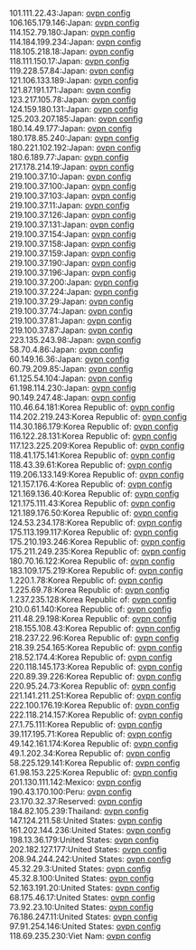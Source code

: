 101.111.22.43:Japan: [ovpn config](vpn/101_111_22_43.ovpn)  
106.165.179.146:Japan: [ovpn config](vpn/106_165_179_146.ovpn)  
114.152.79.180:Japan: [ovpn config](vpn/114_152_79_180.ovpn)  
114.184.199.234:Japan: [ovpn config](vpn/114_184_199_234.ovpn)  
118.105.218.18:Japan: [ovpn config](vpn/118_105_218_18.ovpn)  
118.111.150.17:Japan: [ovpn config](vpn/118_111_150_17.ovpn)  
119.228.57.84:Japan: [ovpn config](vpn/119_228_57_84.ovpn)  
121.106.133.189:Japan: [ovpn config](vpn/121_106_133_189.ovpn)  
121.87.191.171:Japan: [ovpn config](vpn/121_87_191_171.ovpn)  
123.217.105.78:Japan: [ovpn config](vpn/123_217_105_78.ovpn)  
124.159.180.131:Japan: [ovpn config](vpn/124_159_180_131.ovpn)  
125.203.207.185:Japan: [ovpn config](vpn/125_203_207_185.ovpn)  
180.14.49.177:Japan: [ovpn config](vpn/180_14_49_177.ovpn)  
180.178.85.240:Japan: [ovpn config](vpn/180_178_85_240.ovpn)  
180.221.102.192:Japan: [ovpn config](vpn/180_221_102_192.ovpn)  
180.6.189.77:Japan: [ovpn config](vpn/180_6_189_77.ovpn)  
217.178.214.19:Japan: [ovpn config](vpn/217_178_214_19.ovpn)  
219.100.37.10:Japan: [ovpn config](vpn/219_100_37_10.ovpn)  
219.100.37.100:Japan: [ovpn config](vpn/219_100_37_100.ovpn)  
219.100.37.103:Japan: [ovpn config](vpn/219_100_37_103.ovpn)  
219.100.37.11:Japan: [ovpn config](vpn/219_100_37_11.ovpn)  
219.100.37.126:Japan: [ovpn config](vpn/219_100_37_126.ovpn)  
219.100.37.131:Japan: [ovpn config](vpn/219_100_37_131.ovpn)  
219.100.37.154:Japan: [ovpn config](vpn/219_100_37_154.ovpn)  
219.100.37.158:Japan: [ovpn config](vpn/219_100_37_158.ovpn)  
219.100.37.159:Japan: [ovpn config](vpn/219_100_37_159.ovpn)  
219.100.37.190:Japan: [ovpn config](vpn/219_100_37_190.ovpn)  
219.100.37.196:Japan: [ovpn config](vpn/219_100_37_196.ovpn)  
219.100.37.200:Japan: [ovpn config](vpn/219_100_37_200.ovpn)  
219.100.37.224:Japan: [ovpn config](vpn/219_100_37_224.ovpn)  
219.100.37.29:Japan: [ovpn config](vpn/219_100_37_29.ovpn)  
219.100.37.74:Japan: [ovpn config](vpn/219_100_37_74.ovpn)  
219.100.37.81:Japan: [ovpn config](vpn/219_100_37_81.ovpn)  
219.100.37.87:Japan: [ovpn config](vpn/219_100_37_87.ovpn)  
223.135.243.98:Japan: [ovpn config](vpn/223_135_243_98.ovpn)  
58.70.4.86:Japan: [ovpn config](vpn/58_70_4_86.ovpn)  
60.149.16.36:Japan: [ovpn config](vpn/60_149_16_36.ovpn)  
60.79.209.85:Japan: [ovpn config](vpn/60_79_209_85.ovpn)  
61.125.54.104:Japan: [ovpn config](vpn/61_125_54_104.ovpn)  
61.198.114.230:Japan: [ovpn config](vpn/61_198_114_230.ovpn)  
90.149.247.48:Japan: [ovpn config](vpn/90_149_247_48.ovpn)  
110.46.64.181:Korea Republic of: [ovpn config](vpn/110_46_64_181.ovpn)  
114.202.219.243:Korea Republic of: [ovpn config](vpn/114_202_219_243.ovpn)  
114.30.186.179:Korea Republic of: [ovpn config](vpn/114_30_186_179.ovpn)  
116.122.28.131:Korea Republic of: [ovpn config](vpn/116_122_28_131.ovpn)  
117.123.225.209:Korea Republic of: [ovpn config](vpn/117_123_225_209.ovpn)  
118.41.175.141:Korea Republic of: [ovpn config](vpn/118_41_175_141.ovpn)  
118.43.39.61:Korea Republic of: [ovpn config](vpn/118_43_39_61.ovpn)  
119.206.133.149:Korea Republic of: [ovpn config](vpn/119_206_133_149.ovpn)  
121.157.176.4:Korea Republic of: [ovpn config](vpn/121_157_176_4.ovpn)  
121.169.136.40:Korea Republic of: [ovpn config](vpn/121_169_136_40.ovpn)  
121.175.111.43:Korea Republic of: [ovpn config](vpn/121_175_111_43.ovpn)  
121.189.176.50:Korea Republic of: [ovpn config](vpn/121_189_176_50.ovpn)  
124.53.234.178:Korea Republic of: [ovpn config](vpn/124_53_234_178.ovpn)  
175.113.199.117:Korea Republic of: [ovpn config](vpn/175_113_199_117.ovpn)  
175.210.193.246:Korea Republic of: [ovpn config](vpn/175_210_193_246.ovpn)  
175.211.249.235:Korea Republic of: [ovpn config](vpn/175_211_249_235.ovpn)  
180.70.16.122:Korea Republic of: [ovpn config](vpn/180_70_16_122.ovpn)  
183.109.175.219:Korea Republic of: [ovpn config](vpn/183_109_175_219.ovpn)  
1.220.1.78:Korea Republic of: [ovpn config](vpn/1_220_1_78.ovpn)  
1.225.69.78:Korea Republic of: [ovpn config](vpn/1_225_69_78.ovpn)  
1.237.235.128:Korea Republic of: [ovpn config](vpn/1_237_235_128.ovpn)  
210.0.61.140:Korea Republic of: [ovpn config](vpn/210_0_61_140.ovpn)  
211.48.29.198:Korea Republic of: [ovpn config](vpn/211_48_29_198.ovpn)  
218.155.108.43:Korea Republic of: [ovpn config](vpn/218_155_108_43.ovpn)  
218.237.22.96:Korea Republic of: [ovpn config](vpn/218_237_22_96.ovpn)  
218.39.254.165:Korea Republic of: [ovpn config](vpn/218_39_254_165.ovpn)  
218.52.174.4:Korea Republic of: [ovpn config](vpn/218_52_174_4.ovpn)  
220.118.145.173:Korea Republic of: [ovpn config](vpn/220_118_145_173.ovpn)  
220.89.39.226:Korea Republic of: [ovpn config](vpn/220_89_39_226.ovpn)  
220.95.24.73:Korea Republic of: [ovpn config](vpn/220_95_24_73.ovpn)  
221.141.211.251:Korea Republic of: [ovpn config](vpn/221_141_211_251.ovpn)  
222.100.176.19:Korea Republic of: [ovpn config](vpn/222_100_176_19.ovpn)  
222.118.214.157:Korea Republic of: [ovpn config](vpn/222_118_214_157.ovpn)  
27.1.75.111:Korea Republic of: [ovpn config](vpn/27_1_75_111.ovpn)  
39.117.195.71:Korea Republic of: [ovpn config](vpn/39_117_195_71.ovpn)  
49.142.161.174:Korea Republic of: [ovpn config](vpn/49_142_161_174.ovpn)  
49.1.202.34:Korea Republic of: [ovpn config](vpn/49_1_202_34.ovpn)  
58.225.129.141:Korea Republic of: [ovpn config](vpn/58_225_129_141.ovpn)  
61.98.153.225:Korea Republic of: [ovpn config](vpn/61_98_153_225.ovpn)  
201.130.111.142:Mexico: [ovpn config](vpn/201_130_111_142.ovpn)  
190.43.170.100:Peru: [ovpn config](vpn/190_43_170_100.ovpn)  
23.170.32.37:Reserved: [ovpn config](vpn/23_170_32_37.ovpn)  
184.82.105.239:Thailand: [ovpn config](vpn/184_82_105_239.ovpn)  
147.124.211.58:United States: [ovpn config](vpn/147_124_211_58.ovpn)  
161.202.144.236:United States: [ovpn config](vpn/161_202_144_236.ovpn)  
198.13.36.179:United States: [ovpn config](vpn/198_13_36_179.ovpn)  
202.182.127.177:United States: [ovpn config](vpn/202_182_127_177.ovpn)  
208.94.244.242:United States: [ovpn config](vpn/208_94_244_242.ovpn)  
45.32.29.3:United States: [ovpn config](vpn/45_32_29_3.ovpn)  
45.32.8.100:United States: [ovpn config](vpn/45_32_8_100.ovpn)  
52.163.191.20:United States: [ovpn config](vpn/52_163_191_20.ovpn)  
68.175.46.17:United States: [ovpn config](vpn/68_175_46_17.ovpn)  
73.92.23.10:United States: [ovpn config](vpn/73_92_23_10.ovpn)  
76.186.247.11:United States: [ovpn config](vpn/76_186_247_11.ovpn)  
97.91.254.146:United States: [ovpn config](vpn/97_91_254_146.ovpn)  
118.69.235.230:Viet Nam: [ovpn config](vpn/118_69_235_230.ovpn)  
